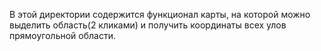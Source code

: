 В этой директории содержится функционал карты, на которой можно выделить область(2 кликами) и получить координаты всех улов прямоугольной области.
